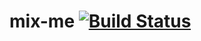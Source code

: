 # mix-me [![Build Status](https://travis-ci.org/signavio/mix-me.svg?branch=master)](https://travis-ci.org/signavio/mix-me)
